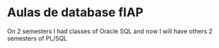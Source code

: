# Aulas de database fIAP

On 2 semesters I had classes of Oracle SQL and now I will have others 2 semesters of PL/SQL